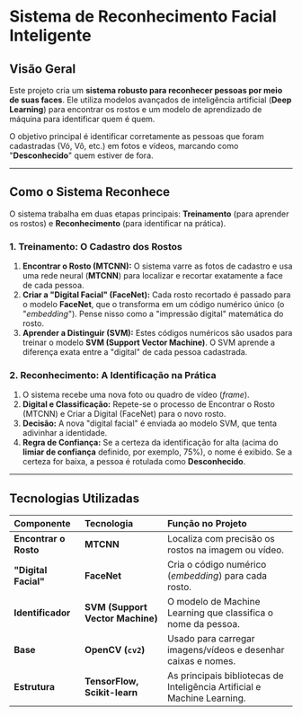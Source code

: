 # Sistema de Reconhecimento Facial Inteligente

## Visão Geral

Este projeto cria um **sistema robusto para reconhecer pessoas por meio de suas faces**. Ele utiliza modelos avançados de inteligência artificial (**Deep Learning**) para encontrar os rostos e um modelo de aprendizado de máquina para identificar quem é quem.

O objetivo principal é identificar corretamente as pessoas que foram cadastradas (Vó, Vô, etc.) em fotos e vídeos, marcando como "**Desconhecido**" quem estiver de fora.

---

## Como o Sistema Reconhece

O sistema trabalha em duas etapas principais: **Treinamento** (para aprender os rostos) e **Reconhecimento** (para identificar na prática).

### 1. Treinamento: O Cadastro dos Rostos

1.  **Encontrar o Rosto (MTCNN):** O sistema varre as fotos de cadastro e usa uma rede neural (**MTCNN**) para localizar e recortar exatamente a face de cada pessoa.
2.  **Criar a "Digital Facial" (FaceNet):** Cada rosto recortado é passado para o modelo **FaceNet**, que o transforma em um código numérico único (o "*embedding*"). Pense nisso como a "impressão digital" matemática do rosto.
3.  **Aprender a Distinguir (SVM):** Estes códigos numéricos são usados para treinar o modelo **SVM (Support Vector Machine)**. O SVM aprende a diferença exata entre a "digital" de cada pessoa cadastrada.

### 2. Reconhecimento: A Identificação na Prática

1.  O sistema recebe uma nova foto ou quadro de vídeo (*frame*).
2.  **Digital e Classificação:** Repete-se o processo de Encontrar o Rosto (MTCNN) e Criar a Digital (FaceNet) para o novo rosto.
3.  **Decisão:** A nova "digital facial" é enviada ao modelo SVM, que tenta adivinhar a identidade.
4.  **Regra de Confiança:** Se a certeza da identificação for alta (acima do **limiar de confiança** definido, por exemplo, 75%), o nome é exibido. Se a certeza for baixa, a pessoa é rotulada como **Desconhecido**.

---

## Tecnologias Utilizadas

| Componente | Tecnologia | Função no Projeto |
| :--- | :--- | :--- |
| **Encontrar o Rosto** | **MTCNN** | Localiza com precisão os rostos na imagem ou vídeo. |
| **"Digital Facial"** | **FaceNet** | Cria o código numérico (*embedding*) para cada rosto. |
| **Identificador** | **SVM (Support Vector Machine)** | O modelo de Machine Learning que classifica o nome da pessoa. |
| **Base** | **OpenCV (`cv2`)** | Usado para carregar imagens/vídeos e desenhar caixas e nomes. |
| **Estrutura** | **TensorFlow, Scikit-learn** | As principais bibliotecas de Inteligência Artificial e Machine Learning. |
